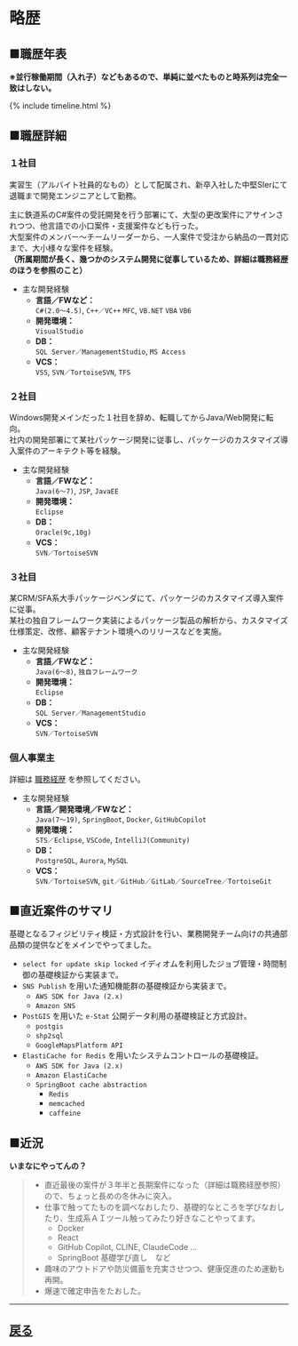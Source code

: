# 略歴

## ■職歴年表

**※並行稼働期間（入れ子）などもあるので、単純に並べたものと時系列は完全一致はしない。**

{% include timeline.html %}

## ■職歴詳細

### １社目

実習生（アルバイト社員的なもの）として配属され、新卒入社した中堅SIerにて退職まで開発エンジニアとして勤務。

主に鉄道系のC#案件の受託開発を行う部署にて、大型の更改案件にアサインされつつ、他言語での小口案件・支援案件なども行った。  
大型案件のメンバー～チームリーダーから、一人案件で受注から納品の一貫対応まで、大小様々な案件を経験。  
**（所属期間が長く、幾つかのシステム開発に従事しているため、詳細は職務経歴のほうを参照のこと）**

- 主な開発経験
  - **言語／FWなど：**  
  `C#(2.0～4.5)`, `C++／VC++` `MFC`, `VB.NET` `VBA` `VB6`
  - **開発環境：**  
  `VisualStudio`
  - **DB：**  
  `SQL Server／ManagementStudio`, `MS Access`
  - **VCS：**  
  `VSS`, `SVN／TortoiseSVN`, `TFS`

### ２社目

Windows開発メインだった１社目を辞め、転職してからJava/Web開発に転向。  
社内の開発部署にて某社パッケージ開発に従事し、パッケージのカスタマイズ導入案件のアーキテクト等を経験。

- 主な開発経験
  - **言語／FWなど：**  
  `Java(6～7)`, `JSP`, `JavaEE`
  - **開発環境：**  
  `Eclipse`
  - **DB：**  
  `Oracle(9c,10g)`
  - **VCS：**  
  `SVN／TortoiseSVN`

### ３社目

某CRM/SFA系大手パッケージベンダにて、パッケージのカスタマイズ導入案件に従事。  
某社の独自フレームワーク実装によるパッケージ製品の解析から、カスタマイズ仕様策定、改修、顧客テナント環境へのリリースなどを実施。

- 主な開発経験
  - **言語／FWなど：**  
  `Java(6～8)`, `独自フレームワーク`
  - **開発環境：**  
  `Eclipse`
  - **DB：**  
  `SQL Server／ManagementStudio`
  - **VCS：**  
  `SVN／TortoiseSVN`

### 個人事業主

詳細は [職務経歴](business.md) を参照してください。

- 主な開発経験
  - **言語／開発環境／FWなど：**  
  `Java(7～19)`, `SpringBoot`, `Docker`, `GitHubCopilot`
  - **開発環境：**  
  `STS／Eclipse`, `VSCode`, `IntelliJ(Community)`
  - **DB：**  
  `PostgreSQL`, `Aurora`, `MySQL`
  - **VCS：**  
  `SVN／TortoiseSVN`, `git／GitHub／GitLab／SourceTree／TortoiseGit`

## ■直近案件のサマリ

基礎となるフィジビリティ検証・方式設計を行い、業務開発チーム向けの共通部品類の提供などをメインでやってました。

- `select for update skip locked` イディオムを利用したジョブ管理・時間制御の基礎検証から実装まで。
- `SNS Publish` を用いた通知機能群の基礎検証から実装まで。
  - `AWS SDK for Java (2.x)`
  - `Amazon SNS`
- `PostGIS` を用いた `e-Stat` 公開データ利用の基礎検証と方式設計。
  - `postgis`
  - `shp2sql`
  - `GoogleMapsPlatform API`
- `ElastiCache for Redis` を用いたシステムコントロールの基礎検証。
  - `AWS SDK for Java (2.x)`
  - `Amazon ElastiCache`
  - `SpringBoot cache abstraction`
    - `Redis`
    - `memcached`
    - `caffeine`

## ■近況

**いまなにやってんの？**

> - 直近最後の案件が３年半と長期案件になった（詳細は職務経歴参照）ので、ちょっと長めの冬休みに突入。
> - 仕事で触ってたものを調べなおしたり、基礎的なところを学びなおしたり、生成系ＡＩツール触ってみたり好きなことやってます。
>   - Docker
>   - React
>   - GitHub Copilot, CLINE, ClaudeCode ...
>   - SpringBoot 基礎学び直し　など
> - 趣味のアウトドアや防災備蓄を充実させつつ、健康促進のため運動も再開。
> - 爆速で確定申告をたおした。

-------------------

## [戻る](index.md)
